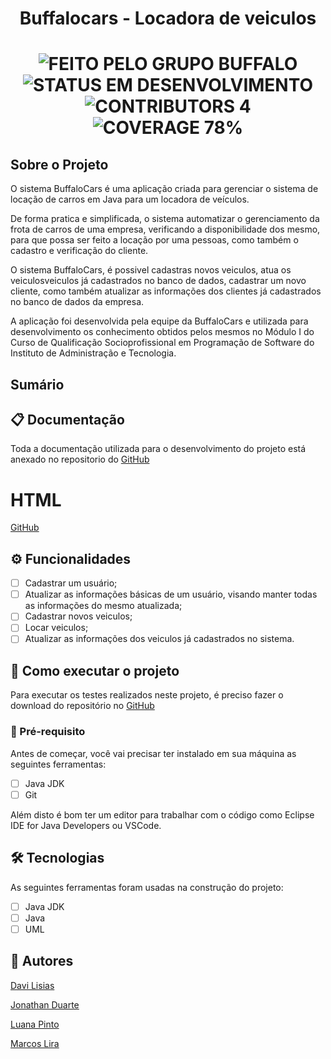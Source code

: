 <h1 align="center">Buffalocars - Locadora de veiculos</h1>

  <h1 align="center">
  	<img alt="FEITO PELO GRUPO BUFFALO" src="https://img.shields.io/static/v1?label=FEITO&message=PELO GRUPO BUFFALO&color=brightgreen">
	<img alt="STATUS EM DESENVOLVIMENTO" src="https://img.shields.io/static/v1?label=STATUS&message=EM DESENVOLVIMENTO&color=brightgreen">
	<img alt="CONTRIBUTORS 4" src="https://img.shields.io/static/v1?label=CONTRIBUTORS&message=4&color=blue">
        <img alt="COVERAGE 78%" src="https://img.shields.io/static/v1?label=COVERAGE&message=78%&color=blueviolet">
  </h1>
  
  
 ## Sobre o Projeto

O sistema BuffaloCars é uma aplicação criada para gerenciar o sistema de locação de carros em Java para um locadora de veículos.

De forma pratica e simplificada, o sistema automatizar o gerenciamento da frota de carros de uma empresa, verificando a disponibilidade dos mesmo, para que possa ser feito a locação por uma pessoas, como também o cadastro e verificação do cliente.

O sistema BuffaloCars, é possivel cadastras novos veiculos, atua os veiculosveiculos já cadastrados no banco de dados, cadastrar um novo cliente, como também atualizar as informações dos clientes já cadastrados no banco de dados da empresa.

A aplicação foi desenvolvida pela equipe da BuffaloCars e utilizada para desenvolvimento os conhecimento obtidos pelos mesmos no Módulo I do Curso de Qualificação Socioprofissional em Programação de Software do Instituto de Administração e Tecnologia.

## Sumário

## 📋 Documentação

Toda a documentação utilizada para o desenvolvimento do projeto está anexado no repositorio do [GitHub](https://github.com/Marcoslira91/Buffalocars/) 

<h1>HTML</h1>
<a href="https://github.com/Marcoslira91/Buffalocars/">GitHub</a>


## ⚙ Funcionalidades
- [ ] Cadastrar um usuário;
- [ ] Atualizar as informações básicas de um usuário, visando manter todas as informações do mesmo atualizada;
- [ ] Cadastrar novos veiculos;
- [ ] Locar veiculos;
- [ ] Atualizar as informações dos veiculos já cadastrados no sistema.

## 🔄 Como executar o projeto

Para executar os testes realizados neste projeto, é preciso fazer o download do repositório no [GitHub](https://github.com/Marcoslira91/Buffalocars/) 

### 📝 Pré-requisito

Antes de começar, você vai precisar ter instalado em sua máquina as seguintes ferramentas: 
- [ ] Java JDK
- [ ] Git

Além disto é bom ter um editor para trabalhar com o código como Eclipse IDE for Java Developers ou VSCode.

## 🛠 Tecnologias

As seguintes ferramentas foram usadas na construção do projeto:
- [ ] Java JDK
- [ ] Java
- [ ] UML

## 👥 Autores
[Davi Lisias](https://www.linkedin.com/in/davi-lisias-aa72b4141/)

[Jonathan Duarte](https://www.linkedin.com/in/jonathan-duarte-62331582/)

[Luana Pinto](https://www.linkedin.com/in/luanactpinto/)

[Marcos Lira](https://www.linkedin.com/in/marcoslira91/)
